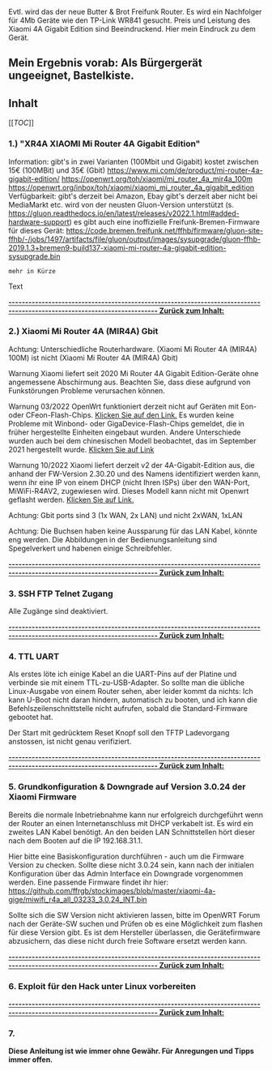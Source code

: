 Evtl. wird das der neue Butter & Brot Freifunk Router. Es wird ein Nachfolger für 4Mb Geräte wie den TP-Link WR841 gesucht.
Preis und Leistung des Xiaomi 4A Gigabit Edition sind Beeindruckend. Hier mein Eindruck zu dem Gerät.

## Mein Ergebnis vorab: Als Bürgergerät ungeeignet, Bastelkiste.

## Inhalt

[[_TOC_]]

### 1.) "XR4A XIAOMI Mi Router 4A Gigabit Edition"

Information: gibt's in zwei Varianten (100Mbit und Gigabit)
kostet zwischen 15€ (100MBit) und 35€ (Gbit)
https://www.mi.com/de/product/mi-router-4a-gigabit-edition/
https://openwrt.org/toh/xiaomi/mi_router_4a_mir4a_100m
https://openwrt.org/inbox/toh/xiaomi/xiaomi_mi_router_4a_gigabit_edition
Verfügbarkeit:
    gibt's derzeit bei Amazon, Ebay
    gibt's derzeit aber nicht bei MediaMarkt etc.
wird von der neusten Gluon-Version unterstützt (s. https://gluon.readthedocs.io/en/latest/releases/v2022.1.html#added-hardware-support)
es gibt auch eine inoffizielle Freifunk-Bremen-Firmware für dieses Gerät: https://code.bremen.freifunk.net/ffhb/firmware/gluon-site-ffhb/-/jobs/1497/artifacts/file/gluon/output/images/sysupgrade/gluon-ffhb-2019.1.3+bremen9-build137-xiaomi-mi-router-4a-gigabit-edition-sysupgrade.bin


~~~
mehr in Kürze
~~~

Text

**[------------------------------------------------------------------------------------------------------------------------- Zurück zum Inhalt:](#inhalt)**

### 2.) Xiaomi Mi Router 4A (MIR4A) Gbit

Achtung: Unterschiedliche Routerhardware. (Xiaomi Mi Router 4A (MIR4A) 100M) ist nicht (Xiaomi Mi Router 4A (MIR4A) Gbit)

Warnung Xiaomi liefert seit 2020 Mi Router 4A Gigabit Edition-Geräte ohne angemessene Abschirmung aus. Beachten Sie, dass diese aufgrund von Funkstörungen Probleme verursachen können. 

Warnung 03/2022 OpenWrt funktioniert derzeit nicht auf Geräten mit Eon- oder CFeon-Flash-Chips. [Klicken Sie auf den Link.](https://openwrt.org/inbox/toh/xiaomi/xiaomi_mi_router_4a_gigabit_edition#unable_to_install_openwrt_to_new_r4a_gigabit_edition) 
Es wurden keine Probleme mit Winbond- oder GigaDevice-Flash-Chips gemeldet, die in früher hergestellte Einheiten eingebaut wurden. Andere Unterschiede wurden auch bei dem chinesischen Modell beobachtet, das im September 2021 hergestellt wurde. [Klicken Sie auf Link](https://forum.openwrt.org/t/observations-on-xiaomi-mir4ag-newer-firmware/127373)

Warnung 10/2022 Xiaomi liefert derzeit v2 der 4A-Gigabit-Edition aus, die anhand der FW-Version 2.30.20 und des Namens identifiziert werden kann, wenn ihr eine IP von einem DHCP (nicht Ihren ISPs) über den WAN-Port, MiWiFi-R4AV2, zugewiesen wird. Dieses Modell kann nicht mit Openwrt geflasht werden. [Klicken Sie auf Link.](https://forum.openwrt.org/t/support-for-xiaomi-router-ac1200-rb02/124962)

Achtung: Gbit ports sind 3 (1x WAN, 2x LAN) und nicht 2xWAN, 1xLAN

Achtung: Die Buchsen haben keine Aussparung für das LAN Kabel, könnte eng werden. Die Abbildungen in der Bedienungsanleitung sind Spegelverkert und habenen einige Schreibfehler.



**[------------------------------------------------------------------------------------------------------------------------- Zurück zum Inhalt:](#inhalt)**

### 3. SSH FTP Telnet Zugang

Alle Zugänge sind deaktiviert.

**[------------------------------------------------------------------------------------------------------------------------- Zurück zum Inhalt:](#inhalt)**

### 4. TTL UART
Als erstes löte ich einige Kabel an die UART-Pins auf der Platine und verbinde sie mit einem TTL-zu-USB-Adapter. 
So sollte man die übliche Linux-Ausgabe von einem Router sehen, aber leider kommt da nichts: 
Ich kann U-Boot nicht daran hindern, automatisch zu booten, und ich kann die Befehlszeilenschnittstelle 
nicht aufrufen, sobald die Standard-Firmware gebootet hat.

Der Start mit gedrücktem Reset Knopf soll den TFTP Ladevorgang anstossen, ist nicht genau verifiziert.

**[------------------------------------------------------------------------------------------------------------------------- Zurück zum Inhalt:](#inhalt)**

### 5. Grundkonfiguration & Downgrade auf Version 3.0.24 der Xiaomi Firmware
Bereits die normale Inbetriebnahme kann nur erfolgreich durchgeführt wenn der Router
an einen Internetanschluss mit DHCP verkabelt ist. Es wird ein zweites LAN Kabel benötigt.
An den beiden LAN Schnittstellen hört dieser nach dem Booten auf die IP 192.168.31.1. 

Hier bitte eine Basiskonfiguration durchführen - auch um die Firmware Version zu checken. 
Sollte diese nicht 3.0.24 sein, kann nach der initialen Konfiguration über das Admin 
Interface ein Downgrade vorgenommen werden. Eine passende Firmware findet ihr hier:
https://github.com/ffrgb/stockimages/blob/master/xiaomi-4a-gige/miwifi_r4a_all_03233_3.0.24_INT.bin

Sollte sich die SW Version nicht aktivieren lassen, bitte im OpenWRT Forum nach der Geräte-SW suchen und Prüfen ob es eine Möglichkeit zum flashen für diese Version gibt. Es ist dem Hersteller überlassen, die Gerätefirmware abzusichern, das diese nicht durch freie Software ersetzt werden kann.


**[------------------------------------------------------------------------------------------------------------------------- Zurück zum Inhalt:](#inhalt)**

### 6. Exploit für den Hack unter Linux vorbereiten


**[------------------------------------------------------------------------------------------------------------------------- Zurück zum Inhalt:](#inhalt)**

### 7. 


**Diese Anleitung ist wie immer ohne Gewähr. Für Anregungen und Tipps immer offen.**

